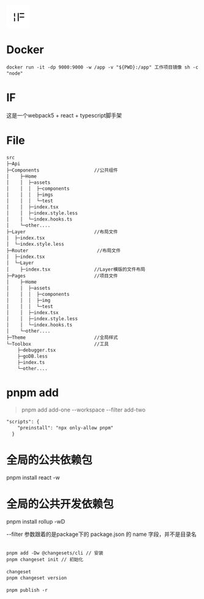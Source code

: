 
# <img align="center" alt="if" width="60px" src="https://github.com/freezestanley/Factory/blob/lazy/public/logo.png" />

# Docker
```
docker run -it -dp 9000:9000 -w /app -v "${PWD}:/app" 工作项目镜像 sh -c "node"
```
# IF 
这是一个webpack5 + react + typescript脚手架

# File
```
src
├─Api
├─Components                    //公共组件
│    ├─Home
│    │  ├─assets
│    │  │  ├─components
│    │  │  ├─imgs
│    │  │  └─test
│    │  ├─index.tsx
│    │  ├─index.style.less
│    │  └─index.hooks.ts
│    └─other....
├─Layer                         //布局文件
│  ├─index.tsx
│  └─index.style.less
├─Router                         //布局文件
│  ├─index.tsx
│  └─Layer
│    ├─index.tsx                //Layer模版的文件布局
├─Pages                         //项目文件
│    ├─Home
│    │  ├─assets
│    │  │  ├─components
│    │  │  ├─img
│    │  │  └─test
│    │  ├─index.tsx
│    │  ├─index.style.less
│    │  └─index.hooks.ts
│    └─other....
├─Theme                         //全局样式
└─Toolbox                       //工具
    ├─debugger.tsx
    ├─goDB.less
    ├─index.ts
    └─other....
```

# pnpm add
> pnpm add add-one --workspace --filter add-two

```
"scripts": {
    "preinstall": "npx only-allow pnpm"
  }
```

# 全局的公共依赖包
pnpm install react -w

# 全局的公共开发依赖包
pnpm install rollup -wD

--filter 参数跟着的是package下的 package.json 的 name 字段，并不是目录名


```

pnpm add -Dw @changesets/cli // 安装
pnpm changeset init // 初始化

changeset 
pnpm changeset version

pnpm publish -r
```
